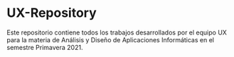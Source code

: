 # UX-Repository
Este repositorio contiene todos los trabajos desarrollados por el equipo UX para la materia de Análisis y Diseño de Aplicaciones Informáticas en el semestre Primavera 2021.
